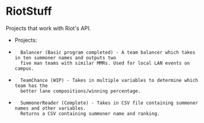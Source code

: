 # RiotStuff
Projects that work with Riot's API. <br />
- Projects: <br />
-       Balancer (Basic program completed) - A team balancer which takes in ten summoner names and outputs two
        five man teams with similar MMRs. Used for local LAN events on campus.
-       TeamChance (WIP) - Takes in multiple variables to determine which team has the 
        better lane compositions/winning percentage. 
-       SummonerReader (Complete) - Takes in CSV file containing summoner names and other variables. 
        Returns a CSV containing summoner name and ranking.
